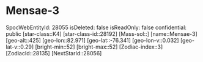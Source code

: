 ﻿---
location: [-76.341,82.971,425]
type: Station
tags:
- astro/Star

---

# Mensae-3

SpocWebEntityId: 28055
isDeleted: false
isReadOnly: false
confidential: public
[star-class::K4]
[star-class-id::28192]
[Mass-sol::]
[name::Mensae-3]
[geo-alt::425]
[geo-lon::82.971]
[geo-lat::-76.341]
[geo-lon-v::0.032]
[geo-lat-v::0.29]
[bright-min::52]
[bright-max::52]
[Zodiac-index::3]
[ZodiacId::28135]
[NextStarId::28056]

